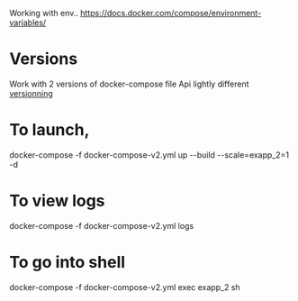 Working with env..
https://docs.docker.com/compose/environment-variables/

# Versions
  Work with 2 versions of docker-compose file
  Api lightly different 
  [versionning](https://docs.docker.com/compose/compose-file/compose-versioning/)

# To launch,
docker-compose -f docker-compose-v2.yml up --build --scale=exapp_2=1 -d

# To view logs
docker-compose -f docker-compose-v2.yml logs

# To go into shell
docker-compose -f docker-compose-v2.yml exec exapp_2 sh
